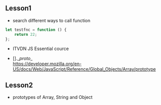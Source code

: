 ## Lesson1

* search different ways to call function
```javascript
let testfnc = function () {
    return 22;
};
```

* ITVDN JS Essential cource

* [].\__proto__  
https://developer.mozilla.org/en-US/docs/Web/JavaScript/Reference/Global_Objects/Array/prototype

## Lesson2

* prototypes of Array, String and Object
